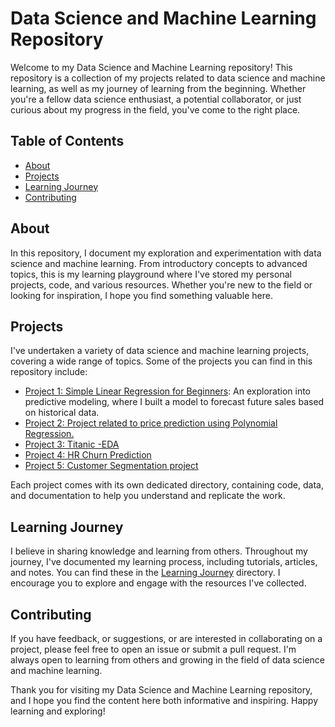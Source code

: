 <h1>Data Science and Machine Learning Repository</h1>
    <p>Welcome to my Data Science and Machine Learning repository! This repository is a collection of my projects related to data science and machine learning, as well as my journey of learning from the beginning. Whether you're a fellow data science enthusiast, a potential collaborator, or just curious about my progress in the field, you've come to the right place.</p>
  <h2>Table of Contents</h2>
    <ul>
        <li><a href="#about">About</a></li>
        <li><a href="#projects">Projects</a></li>
        <li><a href="#learning-journey">Learning Journey</a></li>
        <li><a href="#contributing">Contributing</a></li>
    </ul>
<h2>About</h2>
    <p>In this repository, I document my exploration and experimentation with data science and machine learning. From introductory concepts to advanced topics, this is my learning playground where I've stored my personal projects, code, and various resources. Whether you're new to the field or looking for inspiration, I hope you find something valuable here.</p>
 <h2>Projects</h2>
    <p>I've undertaken a variety of data science and machine learning projects, covering a wide range of topics. Some of the projects you can find in this repository include:</p>
    <ul>
        <li><a href="https://github.com/yalgar0/Data-Scienc-and-ML-dice-camp-/blob/master/simple-linear-regression-for-beginners.ipynb">Project 1: Simple Linear Regression for Beginners</a>: An exploration into predictive modeling, where I built a model to forecast future sales based on historical data.</li>
        <li><a href="https://github.com/yalgar0/Data-Scienc-and-ML-dice-camp-/tree/master/Price%20Prediction%20project%20-regression/project">Project 2: Project related to price prediction using Polynomial Regression.</a></li>
        <li><a href="https://www.kaggle.com/code/yalgar0/titanic-eda">Project 3: Titanic -EDA</a></li>
        <li><a href="https://github.com/yalgar0/Data-Scienc-and-ML-projects/tree/master/HR%20Churn%20Prediction">Project 4: HR Churn Prediction</a></li>
        <li><a href="https://github.com/yalgar0/Data-Scienc-and-ML-projects/tree/master/Customer%20Segmentation%20project">Project 5: Customer Segmentation project</a></li>
    </ul>
    <p>Each project comes with its own dedicated directory, containing code, data, and documentation to help you understand and replicate the work.</p>
<h2>Learning Journey</h2>
    <p>I believe in sharing knowledge and learning from others. Throughout my journey, I've documented my learning process, including tutorials, articles, and notes. You can find these in the <a href="https://github.com/yalgar0/Data-Scienc-and-ML-projects">Learning Journey</a> directory. I encourage you to explore and engage with the resources I've collected.</p>
 <h2>Contributing</h2>
    <p>If you have feedback, or suggestions, or are interested in collaborating on a project, please feel free to open an issue or submit a pull request. I'm always open to learning from others and growing in the field of data science and machine learning.</p>
<p>Thank you for visiting my Data Science and Machine Learning repository, and I hope you find the content here both informative and inspiring. Happy learning and exploring!</p>
